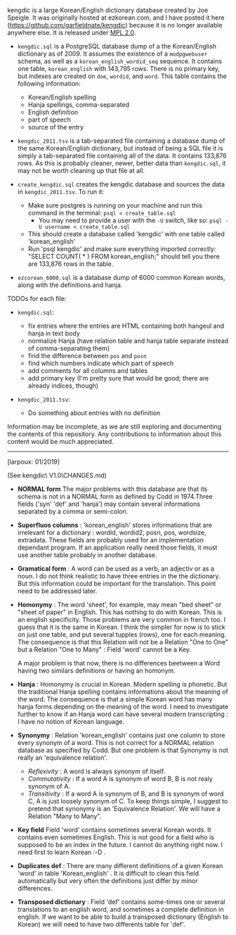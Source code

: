 kengdic is a large Korean/English dictionary database created by Joe Speigle. It was originally hosted at ezkorean.com, and I have posted it here (https://github.com/garfieldnate/kengdic) because it is no longer available anywhere else. It is released under [MPL 2.0](http://www.mozilla.org/MPL/2.0/).

* `kengdic.sql` is a PostgreSQL database dump of a the Korean/English dictionary as of 2009. It assumes the existence of a `modpgwebuser` schema, as well as a `korean_english_wordid_seq` sequence. It contains one table, `korean_english` with 143,795 rows. There is no primary key, but indexes are created on `doe`, `wordid`, and `word`. This table contains the following information:

    * Korean/English spelling
    * Hanja spellings, comma-separated
    * English definition
    * part of speech
    * source of the entry

* `kengdic_2011.tsv` is a tab-separated file containing a database dump of the same Korean/English dictionary, but instead of being a SQL file it is simply a tab-separated file containing all of the data. It contains 133,876 rows. As this is probably cleaner, newer, better data than `kengdic.sql`, it may not be worth cleaning up that file at all.

* `create_kengdic.sql` creates the kengdic database and sources the data in `kengdic_2011.tsv`. To run it:
    * Make sure postgres is running on your machine and run this command in the terminal: `psql < create_table.sql`
        * You may need to provide a user with the `-U` switch, like so: `psql -U username < create_table.sql`
    * This should create a database called 'kengdic' with one table called 'korean_english'
    * Run 'psql kengdic' and make sure everything imported correctly: "SELECT COUNT( * ) FROM korean_english;" should tell you there are 133,876 rows in the table.

* `ezcorean_6000.sql` is a database dump of 6000 common Korean words, along
with the definitions and hanja.

TODOs for each file:

* `kengdic.sql`:

    * fix entries where the entries are HTML containing both hangeul and hanja in text body
    * normalize Hanja (have relation table and hanja table separate instead of comma-separating them)
    * find the difference between `pos` and `posn`
    * find which numbers indicate which part of speech
    * add comments for all columns and tables
    * add primary key (I'm pretty sure that would be good; there are already indices, though)

* `kengdic_2011.tsv`:

    * Do something about entries with no definition

Information may be incomplete, as we are still exploring and documenting the contents of this repository. Any contributions to information about this content would be much appreciated.

------------

[larpoux: 01/2019]

(See kengdic\ V1.0\CHANGES.md)

* **NORMAL form**
  The major problems with this database are that its schema is not in a NORMAL form as defined by Codd in 1974.Three fields ('syn' 'def' and 'hanja') may contain several informations separated by a comma or semi-colon.

* **Superfluos columns** :
  'korean_english' stores informations that are irrelevant for a dictionary : wordid, wordid2, posn, pos, wordsize, extradata. These fields are probably used for an implementation dependant program. If an application really need those fields, it must use another table probably in another database.

* **Gramatical form** :
  A word can be used as a verb, an adjectiv or as a noun. I do not think realistic to have three entries in the the dictionary. But this information could be important for the translation. This point need to be addressed later.

* **Homonymy** :
  The word 'sheet', for example, may mean "bed sheet" or "sheet of paper" in English. This has nothing to do with Korean. This is an english specificity. Those problems are very common in french too. I guess that it is the same in Korean.
  I think the simpler for now is to stick on just one table, and put several tupples (rows), one for each meaning. The consequence is that this Relation will not be a Relation "One to One" but a Relation "One to Many" : Field 'word' cannot be a Key.

  A major problem is that now, there is no differences beetween a Word having two similars definitions or having an homonym.

* **Hanja** :
  Homonymy is crucial in Korean. Modern spelling is phonetic. But the traditional Hanja spelling contains informations about the meaning of the word. The consequence is that a simple Korean word has many hanja forms depending on the meaning of the word. I need to investigate further to know if an Hanja word can have several modern transcripting : I have no notion of Korean language.

* **Synonymy** :
  Relation 'korean_english' contains just one column to store every synonym of a word. This is not correct for a NORMAL relation database as specified by Codd.
  But one problem is that Synonymy is not really an 'equivalence relation'.

  * *Reflexivity* : A word is always synonym of itself.
  * *Commutativity* : If a word A is synonym of word B, B is not realy synonym of A.
  * *Transitivity* : If a word A is synonym of B, and B is synonym of word C, A is just      loosely synonym of C.
    To keep things simple, I suggest to pretend that synonymy is an 'Equivalence Relation'.
    We will have a Relation "Many to Many".

* **Key field**
  Field 'word' contains sometimes several Korean words. It contains even sometimes English. This is not good for a field who is supposed to be an index in the future. I cannot do anything right now. I need first to learn Korean :-D .

* **Duplicates def** :
  There are many different definitions of a given Korean 'word' in table 'Korean_english' . It is difficult to clean this field automatically but very often the definitions just differ by minor differences.

* **Transposed dictionary** :
  Field 'def' contains some-times one or several translations to an english word, and sometimes a complete definition in english. If we want to be able to build a transposed dictionary (English to Korean) we will need to have two differents table for 'def'.